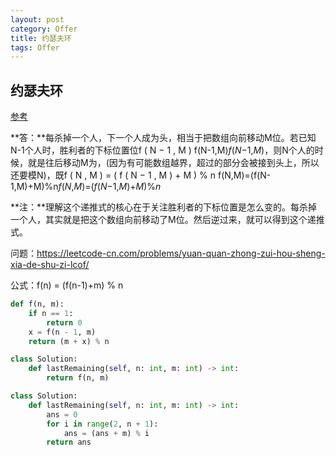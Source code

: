 ```yaml
---
layout: post
category: Offer
title: 约瑟夫环
tags: Offer
---
```


## 约瑟夫环

[参考](https://leetcode-cn.com/problems/yuan-quan-zhong-zui-hou-sheng-xia-de-shu-zi-lcof/solution/huan-ge-jiao-du-ju-li-jie-jue-yue-se-fu-huan-by-as/)

**答：**每杀掉一个人，下一个人成为头，相当于把数组向前移动M位。若已知N-1个人时，胜利者的下标位置位f ( N − 1 , M ) f(N-1,M)*f*(*N*−1,*M*)，则N个人的时候，就是往后移动M为，(因为有可能数组越界，超过的部分会被接到头上，所以还要模N)，既f ( N , M ) = ( f ( N − 1 , M ) + M ) % n f(N,M)=(f(N-1,M)+M)\%n*f*(*N*,*M*)=(*f*(*N*−1,*M*)+*M*)%*n*

**注：**理解这个递推式的核心在于关注胜利者的下标位置是怎么变的。每杀掉一个人，其实就是把这个数组向前移动了M位。然后逆过来，就可以得到这个递推式。



问题：https://leetcode-cn.com/problems/yuan-quan-zhong-zui-hou-sheng-xia-de-shu-zi-lcof/

公式：f(n) = (f(n-1)+m) % n

```python
def f(n, m):
    if n == 1:
        return 0
    x = f(n - 1, m)
    return (m + x) % n

class Solution:
    def lastRemaining(self, n: int, m: int) -> int:
        return f(n, m)

```



```python
class Solution:
    def lastRemaining(self, n: int, m: int) -> int:
        ans = 0
        for i in range(2, n + 1):
            ans = (ans + m) % i
        return ans 
```

